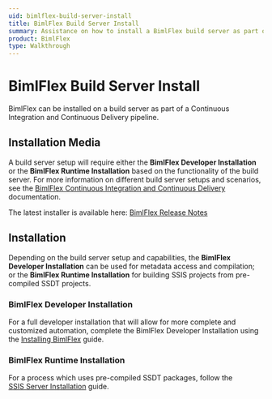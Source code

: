 ```yaml
---
uid: bimlflex-build-server-install
title: BimlFlex Build Server Install
summary: Assistance on how to install a BimlFlex build server as part of a CI/CD pipeline
product: BimlFlex
type: Walkthrough
---
```

# BimlFlex Build Server Install

BimlFlex can be installed on a build server as part of a Continuous Integration and Continuous Delivery pipeline.

## Installation Media

A build server setup will require either the **BimlFlex Developer Installation** or the **BimlFlex Runtime Installation** based on the functionality of the build server. For more information on different build server setups and scenarios, see the [BimlFlex Continuous Integration and Continuous Delivery](xref:bimlflex-adf-continuous-integration-and-continuous-delivery) documentation.  

The latest installer is available here: [BimlFlex Release Notes](xref:bimlflex-release-notes)

## Installation

Depending on the build server setup and capabilities, the **BimlFlex Developer Installation** can be used for metadata access and compilation; or the **BimlFlex Runtime Installation** for building SSIS projects from pre-compiled SSDT projects.

### BimlFlex Developer Installation

For a full developer installation that will allow for more complete and customized automation, complete the BimlFlex Developer Installation using the [Installing BimlFlex](xref:bimlflex-installing-bimlflex) guide.

### BimlFlex Runtime Installation

For a process which uses pre-compiled SSDT packages, follow the [SSIS Server Installation](xref:bimlflex-ssis-server-install) guide.
